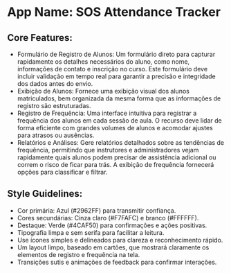 # **App Name**: SOS Attendance Tracker

## Core Features:

- Formulário de Registro de Alunos: Um formulário direto para capturar rapidamente os detalhes necessários do aluno, como nome, informações de contato e inscrição no curso. Este formulário deve incluir validação em tempo real para garantir a precisão e integridade dos dados antes do envio.
- Exibição de Alunos: Fornece uma exibição visual dos alunos matriculados, bem organizada da mesma forma que as informações de registro são estruturadas.
- Registro de Frequência: Uma interface intuitiva para registrar a frequência dos alunos em cada sessão de aula. O recurso deve lidar de forma eficiente com grandes volumes de alunos e acomodar ajustes para atrasos ou ausências.
- Relatórios e Análises: Gere relatórios detalhados sobre as tendências de frequência, permitindo que instrutores e administradores vejam rapidamente quais alunos podem precisar de assistência adicional ou correm o risco de ficar para trás. A exibição de frequência fornecerá opções para classificar e filtrar.

## Style Guidelines:

- Cor primária: Azul (#2962FF) para transmitir confiança.
- Cores secundárias: Cinza claro (#F7FAFC) e branco (#FFFFFF).
- Destaque: Verde (#4CAF50) para confirmações e ações positivas.
- Tipografia limpa e sem serifa para facilitar a leitura.
- Use ícones simples e delineados para clareza e reconhecimento rápido.
- Um layout limpo, baseado em cartões, que mostrará claramente os elementos de registro e frequência na tela.
- Transições sutis e animações de feedback para confirmar interações.